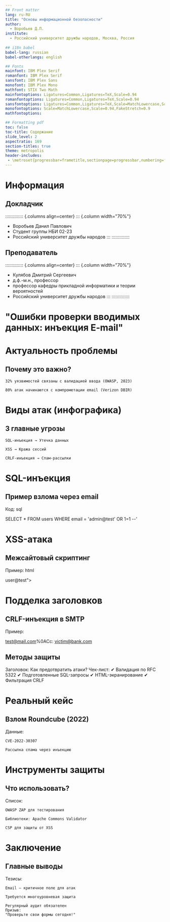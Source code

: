 ```yaml
---
## Front matter
lang: ru-RU
title: "Основы информационной безопасности"
author:
  - Воробьев Д.П.
institute:
  - Российский университет дружбы народов, Москва, Россия
  
## i18n babel
babel-lang: russian
babel-otherlangs: english

## Fonts
mainfont: IBM Plex Serif
romanfont: IBM Plex Serif
sansfont: IBM Plex Sans
monofont: IBM Plex Mono
mathfont: STIX Two Math
mainfontoptions: Ligatures=Common,Ligatures=TeX,Scale=0.94
romanfontoptions: Ligatures=Common,Ligatures=TeX,Scale=0.94
sansfontoptions: Ligatures=Common,Ligatures=TeX,Scale=MatchLowercase,Scale=0.94
monofontoptions: Scale=MatchLowercase,Scale=0.94,FakeStretch=0.9
mathfontoptions:

## Formatting pdf
toc: false
toc-title: Содержание
slide_level: 2
aspectratio: 169
section-titles: true
theme: metropolis
header-includes:
 - \metroset{progressbar=frametitle,sectionpage=progressbar,numbering=fraction}
---
```



# Информация

## Докладчик

:::::::::::::: {.columns align=center}
::: {.column width="70%"}

  * Воробьев Данил Павлович
  * Студент группы НБИ 02-23
  * Российский университет дружбы народов
:::
::::::::::::::

## Преподаватель

:::::::::::::: {.columns align=center}
::: {.column width="70%"}

  * Кулябов Дмитрий Сергеевич
  * д.ф.-м.н., профессор
  * профессор кафедры прикладной информатики и теории вероятностей
  * Российский университет дружбы народов
:::
::::::::::::::



# "Ошибки проверки вводимых данных: инъекция E-mail"

# Актуальность проблемы

## Почему это важно?


    32% уязвимостей связаны с валидацией ввода (OWASP, 2023)

    80% атак начинаются с компрометации email (Verizon DBIR)

# Виды атак (инфографика)

## 3 главные угрозы


    SQL-инъекция → Утечка данных

    XSS → Кража сессий

    CRLF-инъекция → Спам-рассылки


# SQL-инъекция

## Пример взлома через email
Код:
sql

SELECT * FROM users WHERE email = 'admin@test' OR 1=1 --'



# XSS-атака

## Межсайтовый скриптинг

Пример:
html

user@test"><script>stealCookies()</script>


# Подделка заголовков

## CRLF-инъекция в SMTP
Пример:

test@mail.com%0ACc: victim@bank.com


## Методы защиты

Заголовок: Как предотвратить атаки?
Чек-лист:
✔ Валидация по RFC 5322
✔ Подготовленные SQL-запросы
✔ HTML-экранирование
✔ Фильтрация CRLF


# Реальный кейс

## Взлом Roundcube (2022)
Данные:

    CVE-2022-30307

    Рассылка спама через инъекцию

# Инструменты защиты

## Что использовать?

Список:

    OWASP ZAP для тестирования

    Библиотеки: Apache Commons Validator

    CSP для защиты от XSS


# Заключение

## Главные выводы

Тезисы:

    Email — критичное поле для атак

    Требуется многоуровневая защита

    Регулярный аудит обязателен
    Призыв:
    "Проверьте свои формы сегодня!"


